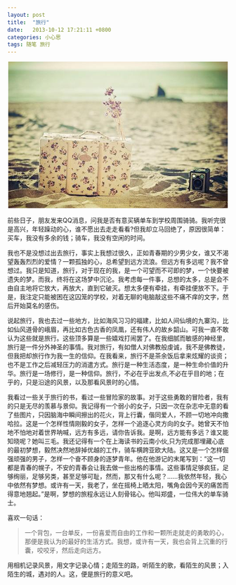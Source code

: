 ```yaml
---
layout: post
title:  "旅行"
date:   2013-10-12 17:21:11 +0800
categories: 小心思
tags: 随笔 旅行
---
```


<center>
<p><img src="/images/旅行.jpg" title="旅行"/></p>
</center>

前些日子，朋友发来QQ消息，问我是否有意买辆单车到学校周围骑骑。我听完很是高兴，年轻躁动的心，谁不愿出去走走看看?但我却立马回绝了，原因很简单：买车，我没有多余的钱；骑车，我没有空闲的时间。

我也不是没想过出去旅行，事实上我想过很久，正如青春期的少男少女，谁又不渴望轰轰烈烈的爱情？一颗孤独的心，总希望到远方流浪。但远方有多远呢？我不曾想过。我只是知道，旅行，对于现在的我，是一个可望而不可即的梦，一个快要被遗失的梦。而我，终将在这场梦中沉沦。我考虑每一件事，总想的太多，总是会不由自主地将它放大，再放大，直到它破灭。想太多便有牵挂，有牵挂便放不下。于是，我注定只能被困在这囚笼的学校，对着无聊的电脑敲这些不痛不痒的文字，然后开始莫名的感伤。

说起旅行，我也去过一些地方，比如海风习习的福建，比如人间仙境的九寨沟，比如仙风道骨的峨眉，再比如古色古香的凤凰，还有伟人的故乡韶山。可我一直不敢认为这些就是旅行。这些顶多算是一些嬉戏打闹罢了。在我细腻而敏感的神经里，旅行是一件分外神圣的事情。我对旅行，有如僧人对佛教般虔诚，我不是佛教徒，但我把却旅行作为我一生的信仰。在我看来，旅行不是茶余饭后拿来炫耀的谈资；也不是工作之后减轻压力的消遣方式。旅行是一种生活态度，是一种生命价值的升华。旅行是一场修行，是一种信仰。旅行，不必在乎出发点,不必在乎目的地；在乎的，只是沿途的风景，以及那看风景时的心情。

我看过一些关于旅行的书，看过一些冒险家的故事。对于这些勇敢的冒险者，我有的只是无尽的羡慕与景仰。我记得有一个弱小的女子，只因一次在杂志中无意的看了些图片，只因脑海中瞬间擦出的花火，背上行囊，偕同爱人，不顾一切地冲向撒哈拉。这是一个怎样性情刚毅的女子，怎样一个追逐心灵方向的女子。她曾天不怕地不怕地对着世界呐喊，远方有多远，请你告诉我。是啊，远方能有多远？谁又能知晓呢？她叫三毛。我还记得有一个在上海读书的云南小伙,只为完成那埋藏心底的最初梦想，毅然决然地辞掉优越的工作，骑车横跨亚欧大陆。这又是一个怎样倔强顽强的男子，怎样一个奋不顾身的逐梦青年。他在他游记的末尾写到：“这一切都是青春的幌子，不安的青春会让我去做一些出格的事情。这些事情足够疯狂，足够绚丽，足够另类，甚至足够可耻，然而，那又有什么呢？……我依然年轻，我心中依然有梦想。或许有一天，我老了，坐在摇椅上晒太阳，嘴角会因今天的痛苦而得意地翘起。”是啊，梦想的旅程永远让人刻骨铭心。他叫郑盛，一位伟大的单车骑士。

喜欢一句话：

> 一个背包，一台单反，一份喜爱而自由的工作和一颗所走就走的勇敢的心，那便是我认为的最好的生活方式。我想，或许有一天，我也会背上沉重的行囊，咬咬牙，然后走向远方。

用相机记录风景，用文字记录心情；走陌生的路，听陌生的歌，看陌生的风景；入陌生的城，遇对的人。这，便是旅行的意义吧。